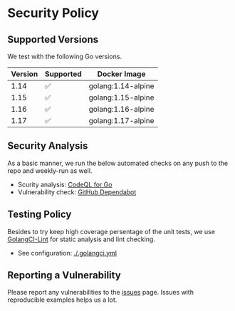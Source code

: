# Security Policy

## Supported Versions

We test with the following Go versions.

| Version | Supported          | Docker Image |
| ------- | ------------------ | :--: |
| 1.14  | :white_check_mark: | golang:1.14-alpine |
| 1.15  | :white_check_mark: | golang:1.15-alpine |
| 1.16  | :white_check_mark: | golang:1.16-alpine |
| 1.17  | :white_check_mark: | golang:1.17-alpine |

## Security Analysis

As a basic manner, we run the below automated checks on any push to the repo and weekly-run as well.

- Scurity analysis: [CodeQL for Go](https://codeql.github.com/docs/codeql-language-guides/codeql-for-go/)
- Vulnerability check: [GitHub Dependabot](https://docs.github.com/en/code-security/supply-chain-security/keeping-your-dependencies-updated-automatically/about-dependabot-version-updates)

## Testing Policy

Besides to try keep high coverage persentage of the unit tests, we use [GolangCI-Lint](https://golangci-lint.run/) for static analysis and lint checking.

- See configuration: [./.golangci.yml](https://github.com/KEINOS/go-prettybench/.golangci.yml)

## Reporting a Vulnerability

Please report any vulnerabilities to the [issues](https://github.com/KEINOS/go-prettybench/issues) page. Issues with reproducible examples helps us a lot.
